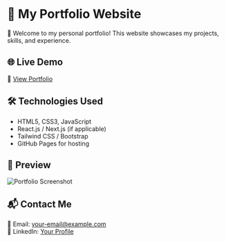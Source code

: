 # 🌟 My Portfolio Website  

🚀 Welcome to my personal portfolio! This website showcases my projects, skills, and experience.

## 🌐 Live Demo  
🔗 [View Portfolio](https://your-github-username.github.io/)  

## 🛠️ Technologies Used  
- HTML5, CSS3, JavaScript  
- React.js / Next.js (if applicable)  
- Tailwind CSS / Bootstrap  
- GitHub Pages for hosting  

## 📸 Preview  
![Portfolio Screenshot](https://your-image-link.com)  

## 📬 Contact Me  
📧 Email: your-email@example.com  
💼 LinkedIn: [Your Profile](https://linkedin.com/in/yourname)  
